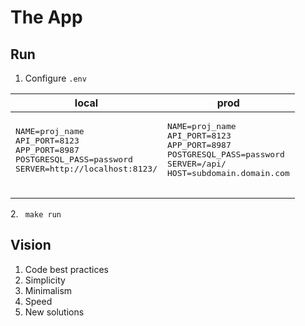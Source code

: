# The App
## Run
1. Configure `.env`
<table>
    <thead>
        <tr>
            <th>local</th>
            <th>prod</th>
        </tr>
    </thead>
    <tbody>
        <tr>
            <td>
                <pre>
NAME=proj_name
API_PORT=8123
APP_PORT=8987
POSTGRESQL_PASS=password
SERVER=http://localhost:8123/
                </pre>
            </td>
            <td>
                <pre>
NAME=proj_name
API_PORT=8123
APP_PORT=8987
POSTGRESQL_PASS=password
SERVER=/api/
HOST=subdomain.domain.com
                </pre>
            </td>
        </tr>
    </tbody>
</table>
2. <code> make run </code>

## Vision
1. Code best practices
2. Simplicity
3. Minimalism
4. Speed
5. New solutions
